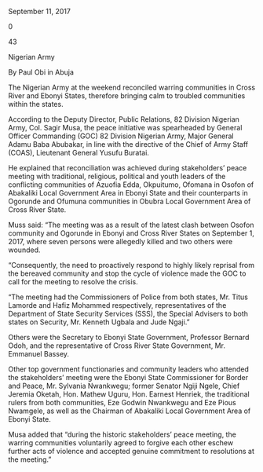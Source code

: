 September 11, 2017

0

43

Nigerian Army

By Paul Obi in Abuja

The Nigerian Army at the weekend reconciled warring communities in Cross River and Ebonyi States, therefore bringing calm to troubled communities within the states.

According to the Deputy Director, Public Relations, 82 Division Nigerian Army, Col. Sagir Musa, the peace initiative was spearheaded by General Officer Commanding (GOC) 82 Division Nigerian Army, Major General Adamu Baba Abubakar, in line with the directive of the Chief of Army Staff (COAS), Lieutenant General Yusufu Buratai.

He explained that reconciliation was achieved during stakeholders’ peace meeting with traditional, religious, political and youth leaders of the conflicting communities of Azuofia Edda, Okpuitumo, Ofomana in Osofon of Abakaliki Local Government Area in Ebonyi State and their counterparts in Ogorunde and Ofumuna communities in Obubra Local Government Area of Cross River State.

Muss said: “The meeting was as a result of the latest clash between Osofon community and Ogorunde in Ebonyi and Cross River States on September 1, 2017, where seven persons were allegedly killed and two others were wounded.

“Consequently, the need to proactively respond to highly likely reprisal from the bereaved community and stop the cycle of violence made the GOC to call for the meeting to resolve the crisis.

“The meeting had the Commissioners of Police from both states, Mr. Titus Lamorde and Hafiz Mohammed respectively, representatives of the Department of State Security Services (SSS), the Special Advisers to both states on Security, Mr. Kenneth Ugbala and Jude Ngaji.”

Others were the Secretary to Ebonyi State Government, Professor Bernard Odoh, and the representative of Cross River State Government, Mr. Emmanuel Bassey.

Other top government functionaries and community leaders who attended the stakeholders’ meeting were the Ebonyi State Commissioner for Border and Peace, Mr. Sylvania Nwankwegu; former Senator Ngiji Ngele, Chief Jeremia Oketah, Hon. Mathew Uguru, Hon. Earnest Henriek, the traditional rulers from both communities, Eze Godwin Nwankwegu and Eze Pious Nwamgele, as well as the Chairman of Abakaliki Local Government Area of Ebonyi State.

Musa added that “during the historic stakeholders’ peace meeting, the warring communities voluntarily agreed to forgive each other eschew further acts of violence and accepted genuine commitment to resolutions at the meeting.”
